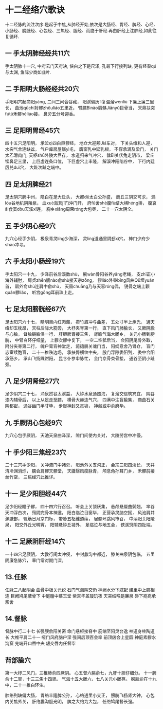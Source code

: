 
# 十二经络穴歌诀

十二经脉的流注次序:是起于中焦,从肺经开始,依次是大肠经、胃经、脾经、心经、小肠经、膀胱经、心包经、三焦经、胆经、而胳于肝经.再由肝经上注肺经,如此往复循环.

## 一 手太阴肺经经共11穴

手太阴肺十一穴,
中府云门天府决,
侠白之下是尺泽,
孔最下行接列缺,
更有经渠qú与太渊,
鱼际少商如韭叶.

## 二 手阳明大肠经经共20穴

手阳明穴起商阳yáng,
二间三间合谷藏，
阳溪偏历lì复温溜wēnliū
下廉上廉三里长，
曲池qūchí肘髎zhǒuliáo五里近，
臂臑Bìnào肩髃Jiānyú巨骨当，
天鼎扶突fútū禾髎héliáo接，
鼻旁五分号迎香。

## 三 足阳明胃经45穴

四十五穴足阳明，
承泣qì四白巨髎经，
地仓大迎颊Jiá车对，
下关头维和人迎，
水突气舍连缺盆，
气户库房屋翳yì屯，
膺窗乳中延乳根，
不容承满及梁门，
关门太乙滑肉门,
天枢shū外陵大巨存，
水道归来气冲穴，
髀Bì关伏兔走阴市，
梁丘犊鼻足三里，
上巨虚连条口位，
下巨虚穴上丰隆，
解溪冲阳陷谷中，
下行内廷厉兑duì穴，
大趾次趾之端中。

## 四 足太阴脾经21

足太阴穴脾中州，
隐白在足大趾头，
大都dū太白公孙盛，
商丘三阴交可求，
漏lòu谷地机阴陵泉，
血xuè海萁jī门沖门开，
府fǔ舍shè腹fù结大横héng排，
腹哀āi食窦dòu天溪xī连，
胸乡xiāng周荣róng大包尽，
二十一穴太阴全。

## 五 手少阴心经9穴

九穴心经手少阴，
极泉青灵líng少海深，
灵líng道通里阴郄xì穴，
神门少府少shào冲寻。

## 六 手太阳小肠经19穴

手太阳穴一十九，
少泽前谷后溪数shù，
腕wàn骨阳谷养yǎng老绳，
支zhī正小海外辅肘，
肩贞zhēn臑nào俞shù接天宗zōng，
髎liáo外秉bǐng风曲Qū垣yuán首，
肩外俞shù连肩中俞shù，
天窗chuāng乃与天容róng偶，
锐骨之端上颧quán髎liáo，
听宫gōng耳前珠上走。

## 七 足太阳膀胱经67穴

足太阳穴六十七，
睛明目内红肉藏，
攒竹眉冲与曲差，
五处寸半上承光，
通天络却玉枕昂，
天柱后际大筋旁，
大杼夹脊第一行，
直下风门肺腧长，
又厥阴腧与心腧，
督腧膈腧俱一行，
肝胆脾胃接三焦，
肾腧气海大肠乡，
关元小肠到膀胱，
中臂白环仔细量，
上髎次髎中复下，
一空二空骶后当，
会阳阴尾骨外取，
附分夹脊第二行，
魄户膏肓神堂走，
譩譆膈关魂门当，
阳纲意舍乃胃仓，
盲门志室续胞盲，
二十一椎秩边场，
承扶臀横纹中央，
殷门浮隙委阳到，
委中合阳承筋乡，
承山飞扬踝跗阳，
昆仑仆参申脉忙，
金门京骨束骨接，
通谷至阴小趾旁。

## 八 足少阴肾经27穴

足少阴穴二十七，
涌泉然谷太溪益，
大钟水泉通照海，
复溜交信筑宾宜，
阴谷漆内辅骨后，
以上从足走至膝，
横骨大赫连气穴，
四满中注盲腧集，
商曲石关阴都密，
通谷幽门半寸毕，
步廊神封又灵墟，
神藏或中俞府毕。

## 九 手厥阴心包经9穴

九穴心包手厥阴，
天池天泉曲泽深，
隙门间使内关对，
大陵劳宫中冲侵。

## 十 手少阳三焦经23穴

二十三穴手少阳，
关冲液门中褚旁，
阳池外关支沟正，
会宗三阳四渎长，
天井清冷渊消烁，
臑会肩髎天髎堂，
天牖翳风瘈脉青，
颅息角孙耳门乡，
禾髎前接丝竹空，
三焦经穴此推详。

## 十一 足少阳胆经44穴

足少阳经瞳子髎，
四十四穴行召召。
听会上关颔厌集，
悬颅悬厘曲鬓翘，
率谷天冲浮白次，
窍阴完骨本神邀，
阳白临泣目窗毕，
正营承灵脑空摇，
风池肩井渊腋部，
辄筋日月京门标，
带脉五枢维道续，
居髎环跳风市召，
中渎阳关阳陵泉，
阳交外丘光明宵，
阳辅悬钟丘墟外，
足临泣与地五会，
侠溪窍阴四趾端。

## 十二 足厥阴肝经14穴

一十四穴足厥阴，
大敦行间太冲侵，
中封蠡沟中都近，
膝关曲泉阴包临，
五里阴廉急脉穴，
章门常对期门深。


## 13.任脉

任脉三八起阴会
曲骨中极关元锐
石门气海阴交仍
神阙水分下脘配
建里中上脘相连
巨阙鸠尾蔽骨下
中庭膻中慕玉堂
紫宫华盖璇玑夜
天突结喉是廉泉
唇下宛宛承浆舍

## 14.督脉

督脉中行二十七
长强腰俞阳关密
命门悬枢接脊中
筋缩至阳灵台逸
神道身柱陶道长
大椎平肩二十一
哑门风府脑户深
强间后顶百会率
前顶囟会上星圆
神庭素髎水沟窟
兑端开口唇中央
龈交唇内任督毕


## 背部腧穴

第一大杼二风门，三椎肺俞四厥阴。
心五督六膈俞七，九肝十胆仔细分。
十一脾俞十二胃，十三三焦十四肾。
气海十五大肠六，七八关元小肠存。
膀胱俞在十九中，二十一椎白环生。


肺络列缺偏大肠，
胃络丰隆脾公孙，
心络通里小支正，
膀胱飞扬肾大钟，
心包内关焦外关，
肝络蠡沟胆光明，
脾之大络为大包，
任络鸠尾督长强。